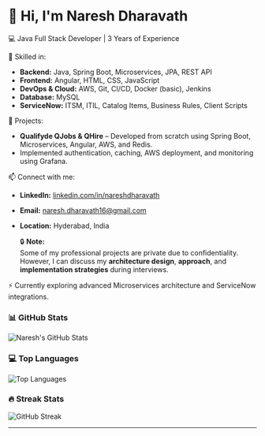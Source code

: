 # 👋 Hi, I'm Naresh Dharavath  

💻 Java Full Stack Developer | 3 Years of Experience  

🚀 Skilled in:
- **Backend:** Java, Spring Boot, Microservices, JPA, REST API  
- **Frontend:** Angular, HTML, CSS, JavaScript  
- **DevOps & Cloud:** AWS, Git, CI/CD, Docker (basic), Jenkins  
- **Database:** MySQL  
- **ServiceNow:** ITSM, ITIL, Catalog Items, Business Rules, Client Scripts  

🎯 Projects:
- **Qualifyde QJobs & QHire** – Developed from scratch using Spring Boot, Microservices, Angular, AWS, and Redis.  
- Implemented authentication, caching, AWS deployment, and monitoring using Grafana.

📫 Connect with me:
- **LinkedIn:** [linkedin.com/in/nareshdharavath](www.linkedin.com/in/naresh-dharavath-4a961a229)  
- **Email:** naresh.dharavath16@gmail.com  
- **Location:** Hyderabad, India

  🔒 **Note:**  
Some of my professional projects are private due to confidentiality.  
However, I can discuss my **architecture design**, **approach**, and **implementation strategies** during interviews.



⚡ Currently exploring advanced Microservices architecture and ServiceNow integrations.

### 📊 GitHub Stats
![Naresh's GitHub Stats](https://github-readme-stats.vercel.app/api?username=nareshdharavath16&show_icons=true&theme=radical)

### 💻 Top Languages
![Top Languages](https://github-readme-stats.vercel.app/api/top-langs/?username=nareshdharavath16&layout=compact&theme=radical)

### 🔥 Streak Stats
![GitHub Streak](https://github-readme-streak-stats.herokuapp.com/?user=nareshdharavath16&theme=radical)

---



